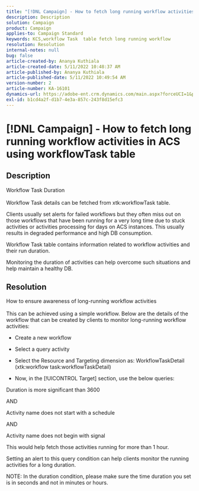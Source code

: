 ```yaml
---
title: "[!DNL Campaign] - How to fetch long running workflow activities in ACS using workflowTask table"
description: Description
solution: Campaign
product: Campaign
applies-to: Campaign Standard
keywords: KCS,workflow Task  table fetch long running workflow
resolution: Resolution
internal-notes: null
bug: false
article-created-by: Ananya Kuthiala
article-created-date: 5/11/2022 10:48:37 AM
article-published-by: Ananya Kuthiala
article-published-date: 5/11/2022 10:49:54 AM
version-number: 2
article-number: KA-16101
dynamics-url: https://adobe-ent.crm.dynamics.com/main.aspx?forceUCI=1&pagetype=entityrecord&etn=knowledgearticle&id=d72bffe3-17d1-ec11-a7b5-0022480a8e40
exl-id: b1cd4a2f-d1b7-4e3a-857c-243f8d15efc3
---
```

# [!DNL Campaign] - How to fetch long running workflow activities in ACS using workflowTask table

## Description

Workflow Task Duration<br><br>
Workflow Task details can be fetched from xtk:workflowTask table.

Clients usually set alerts for failed workflows but they often miss out on those workflows that have been running for a very long time due to stuck activities or activities processing for days on ACS instances.
This usually results in degraded performance and high DB consumption.


Workflow Task table contains information related to workflow activities and their run duration.

Monitoring the duration of activities can help overcome such situations and help maintain a healthy DB.


## Resolution

How to ensure awareness of long-running workflow activities<br><br>
This can be achieved using a simple workflow. Below are the details of the workflow that can be created by clients to monitor long-running workflow activities:

- Create a new workflow

- Select a query activity

- Select the Resource and Targeting dimension as: WorkflowTaskDetail (xtk:workflow task:workflowTaskDetail)

- Now, in the [!UICONTROL Target] section, use the below queries:

Duration is more significant than 3600

AND

Activity name does not start with a schedule

AND

Activity name does not begin with signal



This would help fetch those activities running for more than 1 hour.

Setting an alert to this query condition can help clients monitor the running activities for a long duration.

NOTE: In the duration condition, please make sure the time duration you set is in seconds and not in minutes or hours.
